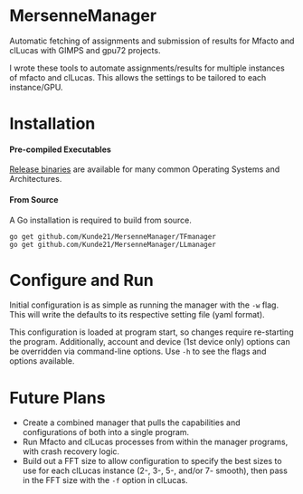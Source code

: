 # MersenneManager
Automatic fetching of assignments and submission of results for Mfacto and clLucas with GIMPS and gpu72 projects.

I wrote these tools to automate assignments/results for multiple instances of mfacto and clLucas.  This allows the settings to be tailored to each instance/GPU.  

# Installation

#### Pre-compiled Executables
[Release binaries](https://github.com/Kunde21/MersenneManager/releases) are available for many common Operating Systems and Architectures.  

#### From Source
A Go installation is required to build from source.  

    go get github.com/Kunde21/MersenneManager/TFmanager
    go get github.com/Kunde21/MersenneManager/LLmanager

# Configure and Run
Initial configuration is as simple as running the manager with the `-w` flag.  This will write the defaults to its respective setting file (yaml format).  

This configuration is loaded at program start, so changes require re-starting the program.  Additionally, account and device (1st device only) options can be overridden via command-line options.  Use `-h` to see the flags and options available.

# Future Plans
 - Create a combined manager that pulls the capabilities and configurations of both into a single program.  
 - Run Mfacto and clLucas processes from within the manager programs, with crash recovery logic.
 - Build out a FFT size to allow configuration to specify the best sizes to use for each clLucas instance (2-, 3-, 5-, and/or 7- smooth), then pass in the FFT size with the `-f` option in clLucas.
